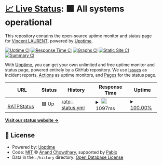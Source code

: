 # [📈 Live Status](https://wincelau.github.io/upptime): <!--live status--> **🟩 All systems operational**

This repository contains the open-source uptime monitor and status page for [Vincent LAURENT](https://wincelau.github.io/upptime), powered by [Upptime](https://github.com/upptime/upptime).

[![Uptime CI](https://github.com/wincelau/upptime/workflows/Uptime%20CI/badge.svg)](https://github.com/wincelau/upptime/actions?query=workflow%3A%22Uptime+CI%22)
[![Response Time CI](https://github.com/wincelau/upptime/workflows/Response%20Time%20CI/badge.svg)](https://github.com/wincelau/upptime/actions?query=workflow%3A%22Response+Time+CI%22)
[![Graphs CI](https://github.com/wincelau/upptime/workflows/Graphs%20CI/badge.svg)](https://github.com/wincelau/upptime/actions?query=workflow%3A%22Graphs+CI%22)
[![Static Site CI](https://github.com/wincelau/upptime/workflows/Static%20Site%20CI/badge.svg)](https://github.com/wincelau/upptime/actions?query=workflow%3A%22Static+Site+CI%22)
[![Summary CI](https://github.com/wincelau/upptime/workflows/Summary%20CI/badge.svg)](https://github.com/wincelau/upptime/actions?query=workflow%3A%22Summary+CI%22)

With [Upptime](https://upptime.js.org), you can get your own unlimited and free uptime monitor and status page, powered entirely by a GitHub repository. We use [Issues](https://github.com/wincelau/upptime/issues) as incident reports, [Actions](https://github.com/wincelau/upptime/actions) as uptime monitors, and [Pages](https://wincelau.github.io/upptime) for the status page.

<!--start: status pages-->
<!-- This summary is generated by Upptime (https://github.com/upptime/upptime) -->
<!-- Do not edit this manually, your changes will be overwritten -->
<!-- prettier-ignore -->
| URL | Status | History | Response Time | Uptime |
| --- | ------ | ------- | ------------- | ------ |
| <img alt="" src="https://icons.duckduckgo.com/ip3/ratpstatus.fr.ico" height="13"> [RATPStatus](https://ratpstatus.fr/) | 🟩 Up | [ratp-status.yml](https://github.com/wincelau/uptime/commits/HEAD/history/ratp-status.yml) | <details><summary><img alt="Response time graph" src="./graphs/ratp-status/response-time-week.png" height="20"> 1097ms</summary><br><a href="https://wincelau.github.io/wincelau/upptime/history/ratp-status"><img alt="Response time 1097" src="https://img.shields.io/endpoint?url=https%3A%2F%2Fraw.githubusercontent.com%2Fwincelau%2Fuptime%2FHEAD%2Fapi%2Fratp-status%2Fresponse-time.json"></a><br><a href="https://wincelau.github.io/wincelau/upptime/history/ratp-status"><img alt="24-hour response time 1097" src="https://img.shields.io/endpoint?url=https%3A%2F%2Fraw.githubusercontent.com%2Fwincelau%2Fuptime%2FHEAD%2Fapi%2Fratp-status%2Fresponse-time-day.json"></a><br><a href="https://wincelau.github.io/wincelau/upptime/history/ratp-status"><img alt="7-day response time 1097" src="https://img.shields.io/endpoint?url=https%3A%2F%2Fraw.githubusercontent.com%2Fwincelau%2Fuptime%2FHEAD%2Fapi%2Fratp-status%2Fresponse-time-week.json"></a><br><a href="https://wincelau.github.io/wincelau/upptime/history/ratp-status"><img alt="30-day response time 1097" src="https://img.shields.io/endpoint?url=https%3A%2F%2Fraw.githubusercontent.com%2Fwincelau%2Fuptime%2FHEAD%2Fapi%2Fratp-status%2Fresponse-time-month.json"></a><br><a href="https://wincelau.github.io/wincelau/upptime/history/ratp-status"><img alt="1-year response time 1097" src="https://img.shields.io/endpoint?url=https%3A%2F%2Fraw.githubusercontent.com%2Fwincelau%2Fuptime%2FHEAD%2Fapi%2Fratp-status%2Fresponse-time-year.json"></a></details> | <details><summary><a href="https://wincelau.github.io/wincelau/upptime/history/ratp-status">100.00%</a></summary><a href="https://wincelau.github.io/wincelau/upptime/history/ratp-status"><img alt="All-time uptime 100.00%" src="https://img.shields.io/endpoint?url=https%3A%2F%2Fraw.githubusercontent.com%2Fwincelau%2Fuptime%2FHEAD%2Fapi%2Fratp-status%2Fuptime.json"></a><br><a href="https://wincelau.github.io/wincelau/upptime/history/ratp-status"><img alt="24-hour uptime 100.00%" src="https://img.shields.io/endpoint?url=https%3A%2F%2Fraw.githubusercontent.com%2Fwincelau%2Fuptime%2FHEAD%2Fapi%2Fratp-status%2Fuptime-day.json"></a><br><a href="https://wincelau.github.io/wincelau/upptime/history/ratp-status"><img alt="7-day uptime 100.00%" src="https://img.shields.io/endpoint?url=https%3A%2F%2Fraw.githubusercontent.com%2Fwincelau%2Fuptime%2FHEAD%2Fapi%2Fratp-status%2Fuptime-week.json"></a><br><a href="https://wincelau.github.io/wincelau/upptime/history/ratp-status"><img alt="30-day uptime 100.00%" src="https://img.shields.io/endpoint?url=https%3A%2F%2Fraw.githubusercontent.com%2Fwincelau%2Fuptime%2FHEAD%2Fapi%2Fratp-status%2Fuptime-month.json"></a><br><a href="https://wincelau.github.io/wincelau/upptime/history/ratp-status"><img alt="1-year uptime 100.00%" src="https://img.shields.io/endpoint?url=https%3A%2F%2Fraw.githubusercontent.com%2Fwincelau%2Fuptime%2FHEAD%2Fapi%2Fratp-status%2Fuptime-year.json"></a></details>

<!--end: status pages-->

[**Visit our status website →**](https://wincelau.github.io/upptime)

## 📄 License

- Powered by: [Upptime](https://github.com/upptime/upptime)
- Code: [MIT](./LICENSE) © [Anand Chowdhary](https://anandchowdhary.com), supported by [Pabio](https://pabio.com)
- Data in the `./history` directory: [Open Database License](https://opendatacommons.org/licenses/odbl/1-0/)
